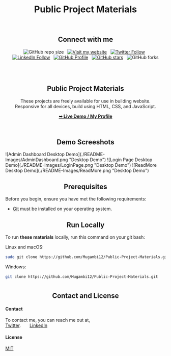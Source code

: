 <h1 align="center">Public Project Materials</h1> <br/>
<h2 align="center">Connect with me</h2>

<div align="center">
  
  ![GitHub repo size](https://img.shields.io/github/repo-size/Mugambi12/Public-Project-Materials) &nbsp;
  [![Visit my website](https://img.shields.io/badge/Visit%20my%20website-Here-lightblue)](https://silasmugambi.pages.dev) &nbsp;
  [![Twitter Follow](https://img.shields.io/twitter/follow/Twitter?style=social)](https://twitter.com/intent/follow?screen_name=mugambimungiria) &nbsp;
  [![LinkedIn Follow](https://img.shields.io/badge/LinkedIn-Follow-blue)](https://www.linkedin.com/in/silasmugambi/) &nbsp;
  [![GitHub Profile](https://img.shields.io/github/followers/Mugambi12?style=social)](https://github.com/Mugambi12) &nbsp;
  [![GitHub stars](https://img.shields.io/github/stars/Mugambi12/Public-Project-Materials?style=social)](https://github.com/Mugambi12/Public-Project-Materials) &nbsp;
  ![GitHub forks](https://img.shields.io/github/forks/Mugambi12/Public-Project-Materials?style=social)

  <br />
  <br />

  <h2 align="center">Public Project Materials</h2>

  These projects are freely available for use in building website.<br />Responsive for all devices, build using HTML, CSS, and JavaScript.

  <a href="https://github.com/Mugambi12"><strong>➥ Live Demo / My Profile</strong></a>

</div>

<br />

  <h2 align="center">Demo Screeshots</h2>

<div display="inline-block"overflow="auto">
  ![Admin Dashboard Desktop Demo](./README-Images/AdminDashboard.png "Desktop Demo")
  ![Login Page Desktop Demo](./README-Images/LoginPage.png "Desktop Demo")
  ![ReadMore Desktop Demo](./README-Images/ReadMore.png "Desktop Demo")
</div>


<h2 align="center">Prerequisites</h2>

Before you begin, ensure you have met the following requirements:

* [Git](https://git-scm.com/downloads "Download Git") must be installed on your operating system.


<h2 align="center">Run Locally</h2>

To run **these materials** locally, run this command on your git bash:

Linux and macOS:

```bash
sudo git clone https://github.com/Mugambi12/Public-Project-Materials.git
```

Windows:

```bash
git clone https://github.com/Mugambi12/Public-Project-Materials.git
```

# <div>
  <h2 align="center">Contact and License</h2>
  
  #### Contact
  
  To contact me, you can reach me out at,<br />
   [Twitter](https://www.twitter.com/mugambimungiria). &nbsp; &nbsp; &nbsp;
   [LinkedIn](https://www.linkedin.com/in/silasmugambi)
  
  #### License
  
  [MIT](https://choosealicense.com/licenses/mit/)
</div>
